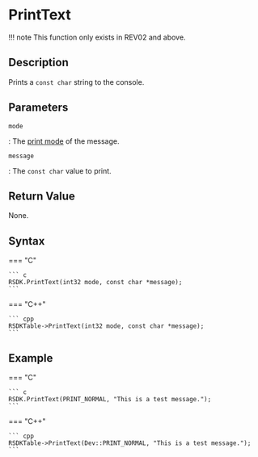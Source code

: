 # PrintText

!!! note
    This function only exists in REV02 and above.

## Description
Prints a `const char` string to the console.

## Parameters
`mode`

:   The [print mode](TODO) of the message.

`message`

:   The `const char` value to print.

## Return Value
None.

## Syntax
=== "C"

	``` c
	RSDK.PrintText(int32 mode, const char *message);
	```

=== "C++"

	``` cpp
	RSDKTable->PrintText(int32 mode, const char *message);
	```

## Example
=== "C"

	``` c
	RSDK.PrintText(PRINT_NORMAL, "This is a test message.");
	```

=== "C++"

	``` cpp
	RSDKTable->PrintText(Dev::PRINT_NORMAL, "This is a test message.");
	```
